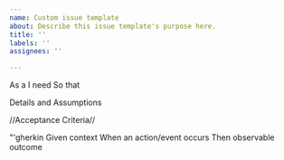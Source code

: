 ```yaml
---
name: Custom issue template
about: Describe this issue template's purpose here.
title: ''
labels: ''
assignees: ''

---
```


As a 
I need 
So that 

Details and Assumptions

//Acceptance Criteria//

"'gherkin
Given context
When an action/event occurs
Then observable outcome
